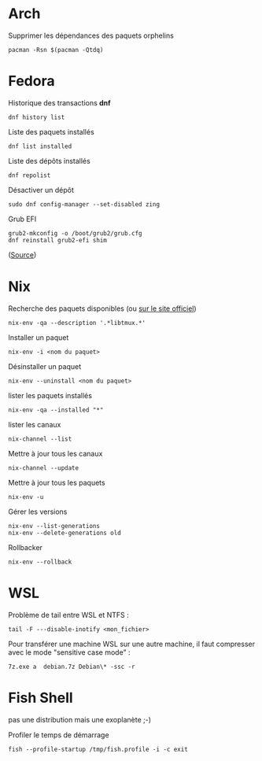 <!-- title: Mémo par distrib -->

# Arch

Supprimer les dépendances des paquets orphelins

    pacman -Rsn $(pacman -Qtdq)

# Fedora 

Historique des transactions **dnf** 

    dnf history list

Liste des paquets installés

    dnf list installed

Liste des dépôts installés 

    dnf repolist

Désactiver un dépôt 

    sudo dnf config-manager --set-disabled zing

Grub EFI 

    grub2-mkconfig -o /boot/grub2/grub.cfg
    dnf reinstall grub2-efi shim

([Source](https://docs.fedoraproject.org/en-US/fedora/latest/system-administrators-guide/kernel-module-driver-configuration/Working_with_the_GRUB_2_Boot_Loader/))

#  Nix 

Recherche des paquets disponibles (ou [sur le site officiel](https://search.nixos.org/packages))

    nix-env -qa --description '.*libtmux.*'

Installer un paquet 

    nix-env -i <nom du paquet>

Désinstaller un paquet

    nix-env --uninstall <nom du paquet>

lister les paquets installés 

    nix-env -qa --installed "*"

lister les canaux 

    nix-channel --list

Mettre à jour tous les canaux

    nix-channel --update 

Mettre à jour tous les paquets 

    nix-env -u    

Gérer les versions 

    nix-env --list-generations    
    nix-env --delete-generations old

Rollbacker

    nix-env --rollback 

# WSL

Problème de tail entre WSL et NTFS : 

    tail -F ---disable-inotify <mon_fichier>

Pour transférer une machine WSL sur une autre machine, il faut compresser avec le mode "sensitive case mode" : 

    7z.exe a  debian.7z Debian\* -ssc -r


# Fish Shell 

pas une distribution mais une exoplanète ;-) 

Profiler le temps de démarrage 

    fish --profile-startup /tmp/fish.profile -i -c exit


